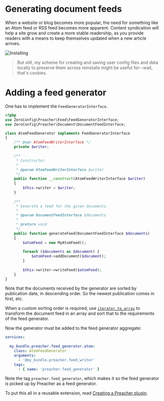 # Generating document feeds

When a website or blog becomes more popular, the need for something like an Atom
feed or RSS feed becomes more apparent. Content syndication will help a site grow
and create a more stable readership, as you provide readers with a means to keep
themselves updated when a new article arrives.

![Installing](https://imgs.xkcd.com/comics/installing.png)

> But still, my scheme for creating and saving user config files and data locally to preserve them across reinstalls might be useful for--wait, that's cookies.

# Adding a feed generator

One has to implement the `FeedGeneratorInterface`.

```php
<?php
use ZeroConfig\Preacher\Feed\FeedGeneratorInterface;
use ZeroConfig\Preacher\Document\DocumentFeedInterface;

class AtomFeedGenerator implements FeedGeneratorInterface
{
    /** @var AtomFeedWriterInterface */
    private $writer;
    
    /**
     * Constructor.
     * 
     * @param AtomFeedWriterInterface $writer
     */
    public function __construct(AtomFeedWriterInterface $writer)
    {
        $this->writer = $writer;
    }
    
    /**
     * Generate a feed for the given documents.
     *
     * @param DocumentFeedInterface $documents
     *
     * @return void
     */
    public function generateFeed(DocumentFeedInterface $documents)
    {
        $atomFeed = new MyAtomFeed();
        
        foreach ($documents as $document) {
            $atomFeed->addDocument($document);
        }
        
        $this->writer->writeFeed($atomFeed);
    }
}
```

Note that the documents received by the generator are sorted by publication date,
in descending order. So the newest publication comes in first, etc.

When a custom sorting order is required, use
[`iterator_to_array`](https://secure.php.net/manual/en/function.iterator-to-array.php)
to transform the document feed in an array and sort that to the requirements of
the feed generator.

Now the generator must be added to the feed generator aggregate:

```yaml
services:
    
  my_bundle.preacher.feed_generator.atom:
    class: AtomFeedGenerator
    arguments:
      - '@my_bundle.preacher.feed_writer'
    tags:
      - { name: 'preacher.feed_generator' }
```

Note the tag `preacher.feed_generator`, which makes it so the feed generator is
picked up by Preacher as a feed generator.

To put this all in a reusable extension, read
[Creating a Preacher plugin](custom-plugins.html).
